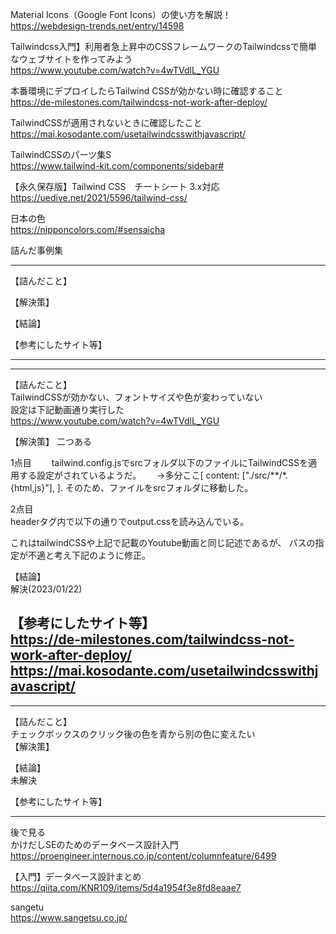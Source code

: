Material Icons（Google Font Icons）の使い方を解説！  
https://webdesign-trends.net/entry/14598

Tailwindcss入門】利用者急上昇中のCSSフレームワークのTailwindcssで簡単なウェブサイトを作ってみよう  
https://www.youtube.com/watch?v=4wTVdlL_YGU




本番環境にデプロイしたらTailwind CSSが効かない時に確認すること
https://de-milestones.com/tailwindcss-not-work-after-deploy/

TailwindCSSが適用されないときに確認したこと
https://mai.kosodante.com/usetailwindcsswithjavascript/



TailwindCSSのパーツ集S  
https://www.tailwind-kit.com/components/sidebar#


【永久保存版】Tailwind CSS　チートシート 3.x対応  
https://uedive.net/2021/5596/tailwind-css/



日本の色<br>
https://nipponcolors.com/#sensaicha<br>


詰んだ事例集


--------
【詰んだこと】  

【解決策】  


【結論】  

【参考にしたサイト等】  


--------





--------
【詰んだこと】  
TailwindCSSが効かない、フォントサイズや色が変わっていない  
設定は下記動画通り実行した  
https://www.youtube.com/watch?v=4wTVdlL_YGU

【解決策】
二つある

1点目　　
tailwind.config.jsでsrcフォルダ以下のファイルにTailwindCSSを適用する設定がされているようだ。　　
→多分ここ[  content: ["./src/**/*.{html,js}"], ]. 
そのため、ファイルをsrcフォルダに移動した。  


2点目  
headerタグ内で以下の通りでoutput.cssを読み込んでいる。  
<link href="/dist/output.css" rel="stylesheet">  
これはtailwindCSSや上記で記載のYoutube動画と同じ記述であるが、  
パスの指定が不適と考え下記のように修正。  
<link href="../dist/output.css" rel="stylesheet">


【結論】  
解決(2023/01/22)  

【参考にしたサイト等】　　  
https://de-milestones.com/tailwindcss-not-work-after-deploy/  
https://mai.kosodante.com/usetailwindcsswithjavascript/  
--------


--------
【詰んだこと】  
チェックボックスのクリック後の色を青から別の色に変えたい  
【解決策】  


【結論】  
未解決  

【参考にしたサイト等】  


--------

後で見る<br>
かけだしSEのためのデータベース設計入門<br>
https://proengineer.internous.co.jp/content/columnfeature/6499 <br>

【入門】データベース設計まとめ<br>
https://qiita.com/KNR109/items/5d4a1954f3e8fd8eaae7 <br>





sangetu<br>
https://www.sangetsu.co.jp/ <br>